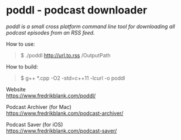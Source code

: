 # poddl - podcast downloader
*poddl is a small cross platform command line tool for downloading all podcast episodes from an RSS feed.*

How to use:  
> $ ./poddl http://url.to.rss /OutputPath

How to build:
> $ g++ *.cpp -O2 -std=c++11 -lcurl -o poddl


Website  
https://www.fredrikblank.com/poddl/

Podcast Archiver (for Mac)  
https://www.fredrikblank.com/podcast-archiver/

Podcast Saver (for iOS)  
https://www.fredrikblank.com/podcast-saver/